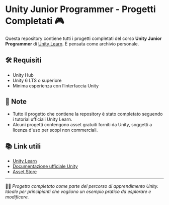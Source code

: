 
# Unity Junior Programmer - Progetti Completati 🎮

Questa repository contiene tutti i progetti completati del corso **Unity Junior Programmer** di [Unity Learn](https://learn.unity.com/). È pensata come archivio personale.

## 🛠 Requisiti

- Unity Hub
- Unity 6 LTS o superiore
- Minima esperienza con l’interfaccia Unity

## 📌 Note

- Tutto il progetto che contiene la repository è stato completato seguendo i tutorial ufficiali Unity Learn.
- Alcuni progetti contengono asset gratuiti forniti da Unity, soggetti a licenza d'uso per scopi non commerciali.

## 📚 Link utili

- [Unity Learn](https://learn.unity.com/)
- [Documentazione ufficiale Unity](https://docs.unity3d.com/Manual/index.html)
- [Asset Store](https://assetstore.unity.com/)

---

👨‍💻 *Progetto completato come parte del percorso di apprendimento Unity. Ideale per principianti che vogliono un esempio pratico da esplorare e modificare.*
